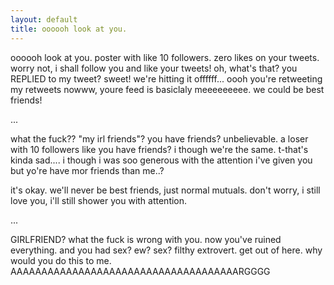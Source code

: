 ```yaml
---
layout: default
title: oooooh look at you.
---
```


oooooh look at you. poster with like 10 followers. zero likes on your tweets. worry not, i shall follow you and like your tweets! oh, what's that? you REPLIED to my tweet? sweet! we're hitting it offffff... oooh you're retweeting my retweets nowww, youre feed is basiclaly meeeeeeeee. we could be best friends!

...

what the fuck?? "my irl friends"? you have friends? unbelievable. a loser with 10 followers like you have friends? i though we're the same. t-that's kinda sad.... i though i was soo generous with the attention i've given you but yo're have mor friends than me..?

it's okay. we'll never be best friends, just normal mutuals. don't worry, i still love you, i'll still shower you with attention.

...

GIRLFRIEND? what the fuck is wrong with you. now you've ruined everything. and you had sex? ew? sex? filthy extrovert. get out of here. why would you do this to me. AAAAAAAAAAAAAAAAAAAAAAAAAAAAAAAAAAAAARGGGG
